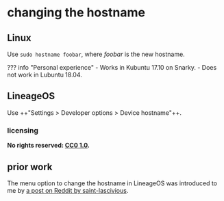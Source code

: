 # changing the hostname
## Linux
Use `sudo hostname foobar`, where *foobar* is the new hostname.

??? info "Personal experience"
    - Works in Kubuntu 17.10 on Snarky.
    - Does not work in Lubuntu 18.04.

## LineageOS
Use ++"Settings > Developer options > Device hostname"++.

### licensing ###
**No rights reserved: [CC0 1.0](https://creativecommons.org/publicdomain/zero/1.0/).**

## prior work
The menu option to change the hostname in LineageOS was introduced to me by [a post on Reddit by saint-lascivious](https://www.reddit.com/r/LineageOS/comments/7se9ep/how_to_change_the_device_name/dt4ucf7/).
